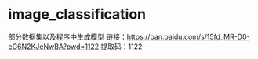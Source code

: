 # image_classification
部分数据集以及程序中生成模型
链接：https://pan.baidu.com/s/15fd_MR-D0-eG6N2KJeNwBA?pwd=1122 
提取码：1122
